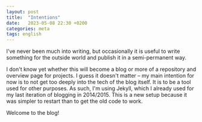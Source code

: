 ```yaml
---
layout: post
title:  "Intentions"
date:   2023-05-08 22:30 +0200
categories: meta
tags: english
---
```

I've never been much into writing, but occasionally it is useful to write
something for the outside world and publish it in a semi-permanent way.

I don't know yet whether this will become a blog or more of a repository and
overview page for projects. I guess it doesn't matter – my main intention for
now is to not get too deeply into the tech of the blog itself. It is to be a
tool used for other purposes. As such, I'm using Jekyll, which I already used
for my last iteration of blogging in 2014/2015. This is a new setup because it
was simpler to restart than to get the old code to work.

Welcome to the blog!
